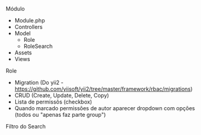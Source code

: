 Módulo
  - Module.php
  - Controllers
  - Model
    - Role
    - RoleSearch
  - Assets
  - Views

Role
  - Migration (Do yii2 - https://github.com/yiisoft/yii2/tree/master/framework/rbac/migrations)
  - CRUD (Create, Update, Delete, Copy)
  - Lista de permissõs (checkbox)
  - Quando marcado permissões de autor aparecer dropdown com opções (todos ou "apenas faz parte group")


Filtro do Search
